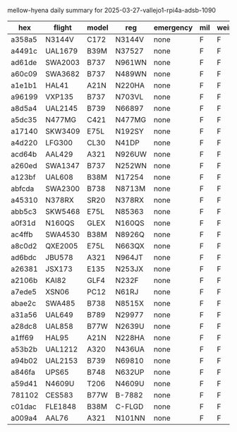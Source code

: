 mellow-hyena daily summary for 2025-03-27-vallejo1-rpi4a-adsb-1090

|hex|flight|model|reg|emergency|mil|weirdo|
|--|--|--|--|--|--|--|
|a358a5|N3144V|C172|N3144V|none|F|F|
|a4491c|UAL1679|B39M|N37527|none|F|F|
|ad61de|SWA2003|B737|N961WN|none|F|F|
|a60c09|SWA3682|B737|N489WN|none|F|F|
|a1e1b1|HAL41|A21N|N220HA|none|F|F|
|a96199|VXP135|B737|N703VL|none|F|F|
|a8d5a4|UAL2145|B739|N66897|none|F|F|
|a5dc35|N477MG|C421|N477MG|none|F|F|
|a17140|SKW3409|E75L|N192SY|none|F|F|
|a4d220|LFG300|CL30|N41DP|none|F|F|
|acd64b|AAL429|A321|N926UW|none|F|F|
|a260ed|SWA1347|B737|N252WN|none|F|F|
|a123bf|UAL608|B38M|N17254|none|F|F|
|abfcda|SWA2300|B738|N8713M|none|F|F|
|a45310|N378RX|SR20|N378RX|none|F|F|
|abb5c3|SKW5468|E75L|N85363|none|F|F|
|a0f31d|N160QS|GLEX|N160QS|none|F|F|
|ac4ffb|SWA4530|B38M|N8926Q|none|F|F|
|a8c0d2|QXE2005|E75L|N663QX|none|F|F|
|ad6bdc|JBU578|A321|N964JT|none|F|F|
|a26381|JSX173|E135|N253JX|none|F|F|
|a2106b|KAI82|GLF4|N232F|none|F|F|
|a7ede5|XSN06|PC12|N61RJ|none|F|F|
|abae2c|SWA485|B738|N8515X|none|F|F|
|a31a56|UAL649|B789|N29977|none|F|F|
|a28dc8|UAL858|B77W|N2639U|none|F|F|
|a1ff69|HAL95|A21N|N228HA|none|F|F|
|a53b2b|UAL1212|A320|N436UA|none|F|F|
|a94b02|UAL2153|B739|N69810|none|F|F|
|a846fa|UPS65|B748|N632UP|none|F|F|
|a59d41|N4609U|T206|N4609U|none|F|F|
|781102|CES583|B77W|B-7882|none|F|F|
|c01dac|FLE1848|B38M|C-FLGD|none|F|F|
|a009a4|AAL76|A321|N101NN|none|F|F|
